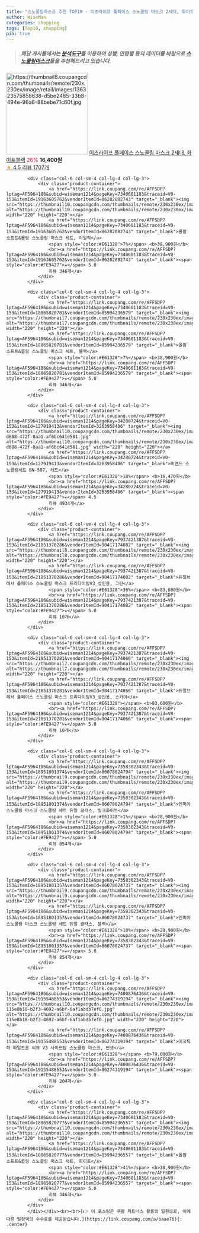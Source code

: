 ```yaml
---
title: "스노쿨링마스크 추천 TOP10 - 이츠라이프 풀페이스 스노쿨링 마스크 2세대, 화이트블랙"
author: WiseMan
categories: shopping
tags: [Top10, shopping]
pin: true
---
```


> ##### 해당 게시물에서는 [**분석도구**](https://itemscout.io/)를 이용하여 **성별**, **연령별** 등의 데이터를 바탕으로 [**스노쿨링마스크**](https://link.coupang.com/a/baae76)들을 추천해드리고 있습니다.
<div class="container"><div class="row">
            <div class="col-6 col-sm-4 col-lg-4 col-lg-3">
                <div class="product-container">
                    <a href="https://link.coupang.com/re/AFFSDP?lptag=AF5964186&subid=wiseman1214&pageKey=6201990528&traceid=V0-153&itemId=12311513430&vendorItemId=79581674162" target="_blank"><img src="https://thumbnail8.coupangcdn.com/thumbnails/remote/230x230ex/image/retail/images/136323575858638-d5be2485-33b8-494e-96a6-88bebe71c60f.jpg" alt="https://thumbnail8.coupangcdn.com/thumbnails/remote/230x230ex/image/retail/images/136323575858638-d5be2485-33b8-494e-96a6-88bebe71c60f.jpg" width="220" height="220"></a>
                    <a href="https://link.coupang.com/re/AFFSDP?lptag=AF5964186&subid=wiseman1214&pageKey=6201990528&traceid=V0-153&itemId=12311513430&vendorItemId=79581674162" target="_blank">이츠라이프 풀페이스 스노쿨링 마스크 2세대, 화이트블랙</a>
                    <span style="color:#E61328">26%</span> <b>16,400원</b>
                    <br><a href="https://link.coupang.com/re/AFFSDP?lptag=AF5964186&subid=wiseman1214&pageKey=6201990528&traceid=V0-153&itemId=12311513430&vendorItemId=79581674162" target="_blank"><span style="color:#FE9427">★</span> 4.5
                    리뷰 1707개</a>
                </div>
            </div>
            
            <div class="col-6 col-sm-4 col-lg-4 col-lg-3">
                <div class="product-container">
                    <a href="https://link.coupang.com/re/AFFSDP?lptag=AF5964186&subid=wiseman1214&pageKey=7340601183&traceid=V0-153&itemId=19163605762&vendorItemId=86282082743" target="_blank"><img src="https://thumbnail10.coupangcdn.com/thumbnails/remote/230x230ex/image/vendor_inventory/0e9a/5cc87367d3742e9852774911cf2cf81cfa0cb95c7ade818adb647ff6bce3.png" alt="https://thumbnail10.coupangcdn.com/thumbnails/remote/230x230ex/image/vendor_inventory/0e9a/5cc87367d3742e9852774911cf2cf81cfa0cb95c7ade818adb647ff6bce3.png" width="220" height="220"></a>
                    <a href="https://link.coupang.com/re/AFFSDP?lptag=AF5964186&subid=wiseman1214&pageKey=7340601183&traceid=V0-153&itemId=19163605762&vendorItemId=86282082743" target="_blank">올팜 소프트&롤링 스노클링 마스크 세트, 라일락</a>
                    <span style="color:#E61328">7%</span> <b>38,900원</b>
                    <br><a href="https://link.coupang.com/re/AFFSDP?lptag=AF5964186&subid=wiseman1214&pageKey=7340601183&traceid=V0-153&itemId=19163605762&vendorItemId=86282082743" target="_blank"><span style="color:#FE9427">★</span> 5.0
                    리뷰 346개</a>
                </div>
            </div>
            
            <div class="col-6 col-sm-4 col-lg-4 col-lg-3">
                <div class="product-container">
                    <a href="https://link.coupang.com/re/AFFSDP?lptag=AF5964186&subid=wiseman1214&pageKey=7340601183&traceid=V0-153&itemId=18865820781&vendorItemId=85994236579" target="_blank"><img src="https://thumbnail7.coupangcdn.com/thumbnails/remote/230x230ex/image/vendor_inventory/0104/e8a9cbc7977ea097686db4fb525a546b271dd5ba59699645a2f34e15e26f.png" alt="https://thumbnail7.coupangcdn.com/thumbnails/remote/230x230ex/image/vendor_inventory/0104/e8a9cbc7977ea097686db4fb525a546b271dd5ba59699645a2f34e15e26f.png" width="220" height="220"></a>
                    <a href="https://link.coupang.com/re/AFFSDP?lptag=AF5964186&subid=wiseman1214&pageKey=7340601183&traceid=V0-153&itemId=18865820781&vendorItemId=85994236579" target="_blank">올팜 소프트&롤링 스노클링 마스크 세트, 블랙</a>
                    <span style="color:#E61328">7%</span> <b>38,900원</b>
                    <br><a href="https://link.coupang.com/re/AFFSDP?lptag=AF5964186&subid=wiseman1214&pageKey=7340601183&traceid=V0-153&itemId=18865820781&vendorItemId=85994236579" target="_blank"><span style="color:#FE9427">★</span> 5.0
                    리뷰 346개</a>
                </div>
            </div>
            
            <div class="col-6 col-sm-4 col-lg-4 col-lg-3">
                <div class="product-container">
                    <a href="https://link.coupang.com/re/AFFSDP?lptag=AF5964186&subid=wiseman1214&pageKey=34280724&traceid=V0-153&itemId=127919413&vendorItemId=3263958406" target="_blank"><img src="https://thumbnail10.coupangcdn.com/thumbnails/remote/230x230ex/image/product/image/vendoritem/2019/03/18/3263958406/a87a744a-d688-472f-8aa1-af6bc641e581.jpg" alt="https://thumbnail10.coupangcdn.com/thumbnails/remote/230x230ex/image/product/image/vendoritem/2019/03/18/3263958406/a87a744a-d688-472f-8aa1-af6bc641e581.jpg" width="220" height="220"></a>
                    <a href="https://link.coupang.com/re/AFFSDP?lptag=AF5964186&subid=wiseman1214&pageKey=34280724&traceid=V0-153&itemId=127919413&vendorItemId=3263958406" target="_blank">비앤드 스노클링세트 BN-507, 레드</a>
                    <span style="color:#E61328">18%</span> <b>16,470원</b>
                    <br><a href="https://link.coupang.com/re/AFFSDP?lptag=AF5964186&subid=wiseman1214&pageKey=34280724&traceid=V0-153&itemId=127919413&vendorItemId=3263958406" target="_blank"><span style="color:#FE9427">★</span> 4.5
                    리뷰 4934개</a>
                </div>
            </div>
            
            <div class="col-6 col-sm-4 col-lg-4 col-lg-3">
                <div class="product-container">
                    <a href="https://link.coupang.com/re/AFFSDP?lptag=AF5964186&subid=wiseman1214&pageKey=7937421387&traceid=V0-153&itemId=21851370286&vendorItemId=90417174082" target="_blank"><img src="https://thumbnail8.coupangcdn.com/thumbnails/remote/230x230ex/image/vendor_inventory/7833/cae917136fa91a9793d3f618c9af64dd396be016792d82c7d77ec1bd62f3.jpg" alt="https://thumbnail8.coupangcdn.com/thumbnails/remote/230x230ex/image/vendor_inventory/7833/cae917136fa91a9793d3f618c9af64dd396be016792d82c7d77ec1bd62f3.jpg" width="220" height="220"></a>
                    <a href="https://link.coupang.com/re/AFFSDP?lptag=AF5964186&subid=wiseman1214&pageKey=7937421387&traceid=V0-153&itemId=21851370286&vendorItemId=90417174082" target="_blank">듀얼브레서 풀페이스 스노쿨링 마스크 프리다이빙V3_성인용, 그린</a>
                    <span style="color:#E61328">36%</span> <b>83,600원</b>
                    <br><a href="https://link.coupang.com/re/AFFSDP?lptag=AF5964186&subid=wiseman1214&pageKey=7937421387&traceid=V0-153&itemId=21851370286&vendorItemId=90417174082" target="_blank"><span style="color:#FE9427">★</span> 5.0
                    리뷰 10개</a>
                </div>
            </div>
            
            <div class="col-6 col-sm-4 col-lg-4 col-lg-3">
                <div class="product-container">
                    <a href="https://link.coupang.com/re/AFFSDP?lptag=AF5964186&subid=wiseman1214&pageKey=7937421387&traceid=V0-153&itemId=21851370281&vendorItemId=90417174066" target="_blank"><img src="https://thumbnail7.coupangcdn.com/thumbnails/remote/230x230ex/image/vendor_inventory/ae10/6a0a09e5e34bd3ff3b497db0f32a6374406e6ac556688eed3393516aa5a7.jpg" alt="https://thumbnail7.coupangcdn.com/thumbnails/remote/230x230ex/image/vendor_inventory/ae10/6a0a09e5e34bd3ff3b497db0f32a6374406e6ac556688eed3393516aa5a7.jpg" width="220" height="220"></a>
                    <a href="https://link.coupang.com/re/AFFSDP?lptag=AF5964186&subid=wiseman1214&pageKey=7937421387&traceid=V0-153&itemId=21851370281&vendorItemId=90417174066" target="_blank">듀얼브레서 풀페이스 스노쿨링 마스크 프리다이빙V3_성인용, 스카이</a>
                    <span style="color:#E61328"></span> <b>83,600원</b>
                    <br><a href="https://link.coupang.com/re/AFFSDP?lptag=AF5964186&subid=wiseman1214&pageKey=7937421387&traceid=V0-153&itemId=21851370281&vendorItemId=90417174066" target="_blank"><span style="color:#FE9427">★</span> 5.0
                    리뷰 10개</a>
                </div>
            </div>
            
            <div class="col-6 col-sm-4 col-lg-4 col-lg-3">
                <div class="product-container">
                    <a href="https://link.coupang.com/re/AFFSDP?lptag=AF5964186&subid=wiseman1214&pageKey=7358302343&traceid=V0-153&itemId=18951801374&vendorItemId=86078024794" target="_blank"><img src="https://thumbnail9.coupangcdn.com/thumbnails/remote/230x230ex/image/vendor_inventory/98e4/e0d603379c01d9d000a0bd903856364562c87c2be9f7d5b8f405932de672.jpg" alt="https://thumbnail9.coupangcdn.com/thumbnails/remote/230x230ex/image/vendor_inventory/98e4/e0d603379c01d9d000a0bd903856364562c87c2be9f7d5b8f405932de672.jpg" width="220" height="220"></a>
                    <a href="https://link.coupang.com/re/AFFSDP?lptag=AF5964186&subid=wiseman1214&pageKey=7358302343&traceid=V0-153&itemId=18951801374&vendorItemId=86078024794" target="_blank">인피아 스노쿨링 마스크 스노쿨링 세트 듀얼 글라스, 밀크화이트</a>
                    <span style="color:#E61328">1%</span> <b>28,900원</b>
                    <br><a href="https://link.coupang.com/re/AFFSDP?lptag=AF5964186&subid=wiseman1214&pageKey=7358302343&traceid=V0-153&itemId=18951801374&vendorItemId=86078024794" target="_blank"><span style="color:#FE9427">★</span> 5.0
                    리뷰 854개</a>
                </div>
            </div>
            
            <div class="col-6 col-sm-4 col-lg-4 col-lg-3">
                <div class="product-container">
                    <a href="https://link.coupang.com/re/AFFSDP?lptag=AF5964186&subid=wiseman1214&pageKey=7358302343&traceid=V0-153&itemId=18951801357&vendorItemId=86078024737" target="_blank"><img src="https://thumbnail9.coupangcdn.com/thumbnails/remote/230x230ex/image/vendor_inventory/a5ed/6ddc4aa4cb3254988da84c425e62d3924616ad4b0d8ca68d36a2226aea0d.jpg" alt="https://thumbnail9.coupangcdn.com/thumbnails/remote/230x230ex/image/vendor_inventory/a5ed/6ddc4aa4cb3254988da84c425e62d3924616ad4b0d8ca68d36a2226aea0d.jpg" width="220" height="220"></a>
                    <a href="https://link.coupang.com/re/AFFSDP?lptag=AF5964186&subid=wiseman1214&pageKey=7358302343&traceid=V0-153&itemId=18951801357&vendorItemId=86078024737" target="_blank">인피아 스노쿨링 마스크 스노쿨링 세트 듀얼 글라스, 블랙</a>
                    <span style="color:#E61328">10%</span> <b>28,900원</b>
                    <br><a href="https://link.coupang.com/re/AFFSDP?lptag=AF5964186&subid=wiseman1214&pageKey=7358302343&traceid=V0-153&itemId=18951801357&vendorItemId=86078024737" target="_blank"><span style="color:#FE9427">★</span> 5.0
                    리뷰 854개</a>
                </div>
            </div>
            
            <div class="col-6 col-sm-4 col-lg-4 col-lg-3">
                <div class="product-container">
                    <a href="https://link.coupang.com/re/AFFSDP?lptag=AF5964186&subid=wiseman1214&pageKey=7400876436&traceid=V0-153&itemId=19155488553&vendorItemId=86274319194" target="_blank"><img src="https://thumbnail10.coupangcdn.com/thumbnails/remote/230x230ex/image/retail/images/3039409392208115-115e8b18-b2f3-4692-a6bf-6af1abdb7ef0.jpg" alt="https://thumbnail10.coupangcdn.com/thumbnails/remote/230x230ex/image/retail/images/3039409392208115-115e8b18-b2f3-4692-a6bf-6af1abdb7ef0.jpg" width="220" height="220"></a>
                    <a href="https://link.coupang.com/re/AFFSDP?lptag=AF5964186&subid=wiseman1214&pageKey=7400876436&traceid=V0-153&itemId=19155488553&vendorItemId=86274319194" target="_blank">미국특허 와일드혼 씨뷰 V3 사이드탑 스노쿨링 마스크, 썬셋</a>
                    <span style="color:#E61328"></span> <b>79,000원</b>
                    <br><a href="https://link.coupang.com/re/AFFSDP?lptag=AF5964186&subid=wiseman1214&pageKey=7400876436&traceid=V0-153&itemId=19155488553&vendorItemId=86274319194" target="_blank"><span style="color:#FE9427">★</span> 5.0
                    리뷰 204개</a>
                </div>
            </div>
            
            <div class="col-6 col-sm-4 col-lg-4 col-lg-3">
                <div class="product-container">
                    <a href="https://link.coupang.com/re/AFFSDP?lptag=AF5964186&subid=wiseman1214&pageKey=7340601183&traceid=V0-153&itemId=18865820777&vendorItemId=85994236557" target="_blank"><img src="https://thumbnail10.coupangcdn.com/thumbnails/remote/230x230ex/image/vendor_inventory/695b/77c767f9277af6fdfe18c9368a89f449a147cd0baa3ec4b8b8b02d661ddc.png" alt="https://thumbnail10.coupangcdn.com/thumbnails/remote/230x230ex/image/vendor_inventory/695b/77c767f9277af6fdfe18c9368a89f449a147cd0baa3ec4b8b8b02d661ddc.png" width="220" height="220"></a>
                    <a href="https://link.coupang.com/re/AFFSDP?lptag=AF5964186&subid=wiseman1214&pageKey=7340601183&traceid=V0-153&itemId=18865820777&vendorItemId=85994236557" target="_blank">올팜 소프트&롤링 스노클링 마스크 세트, 화이트</a>
                    <span style="color:#E61328">41%</span> <b>38,900원</b>
                    <br><a href="https://link.coupang.com/re/AFFSDP?lptag=AF5964186&subid=wiseman1214&pageKey=7340601183&traceid=V0-153&itemId=18865820777&vendorItemId=85994236557" target="_blank"><span style="color:#FE9427">★</span> 5.0
                    리뷰 346개</a>
                </div>
            </div>
            </div></div><br><br>[👉 이 포스팅은 쿠팡 파트너스 활동의 일환으로, 이에 따른 일정액의 수수료를 제공받습니다.](https://link.coupang.com/a/baae76){: .center}